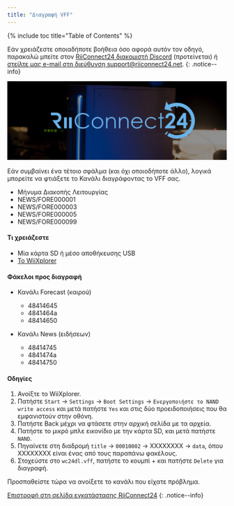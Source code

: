```yaml
---
title: "Διαγραφή VFF"
---
```


{% include toc title="Table of Contents" %}

Εάν χρειάζεστε οποιαδήποτε βοήθεια όσο αφορά αυτόν τον οδηγό, παρακαλώ μπείτε στον [RiiConnect24 διακομιστή Discord](https://discord.gg/b4Y7jfD) (προτείνεται) ή [στείλτε μας e-mail στη διεύθυνση support@riiconnect24.net](mailto:support@riiconnect24.net).
{: .notice--info}

![Εικονίδιο RiiConnect24](/images/WiiRC24Logo.jpg)

Εάν συμβαίνει ένα τέτοιο σφάλμα (και όχι οποιοδήποτε άλλο), λογικά μπορείτε να φτιάξετε το Κανάλι διαγράφοντας το VFF σας.

+ Μήνυμα Διακοπής Λειτουργίας
+ NEWS/FORE000001
+ NEWS/FORE000003
+ NEWS/FORE000005
+ NEWS/FORE000099

#### Τι χρειάζεστε
* Μία κάρτα SD ή μέσο αποθήκευσης USB
* [Το WiiXplorer](https://sourceforge.net/projects/wiixplorer/files/latest/download)

#### Φάκελοι προς διαγραφή

+ Κανάλι Forecast (καιρού)
  + 48414645
  + 4841464a
  + 48414650

+ Κανάλι News (ειδήσεων)
  + 48414745
  + 4841474a
  + 48414750

#### Οδηγίες

1. Ανοίξτε το WiiXplorer.
2. Πατήστε `Start` -> `Settings` -> `Boot Settings` -> `Ενεργοποιήστε το NAND write access` και μετά πατήστε `Yes` και στις δύο προειδοποιήσεις που θα εμφανιστούν στην οθόνη.
3. Πατήστε Back μέχρι να φτάσετε στην αρχική σελίδα με τα αρχεία.
4. Πατήστε το μικρό μπλε εικονίδιο με την κάρτα SD, και μετά πατήστε `NAND`.
5. Πηγαίνετε στη διαδρομή `title` -> `00010002` -> XXXXXXXX -> `data`, όπου XXXXXXXX είναι ένας από τους παραπάνω φακέλους.
6. Στοχεύστε στο `wc24dl.vff`, πατήστε το κουμπί + και πατήστε `Delete` για διαγραφή.

Προσπαθείστε τώρα να ανοίξετε το κανάλι που είχατε πρόβλημα.

[Επιστροφή στη σελίδα εγκατάστασης RiiConnect24](riiconnect24)
{: .notice--info}
